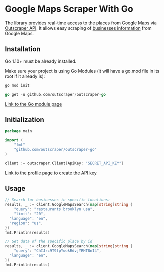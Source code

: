 # Google Maps Scraper With Go

The library provides real-time access to the places from Google Maps via [Outscraper API](https://app.outscraper.com/api-docs#tag/Google-Maps).
It allows easy scraping of [businesses information](https://outscraper.com/google-maps-scraper/#dictionary) from Google Maps.

## Installation

Go 1.10+ must be already installed.

Make sure your project is using Go Modules (it will have a go.mod file in its root if it already is):
``` sh
go mod init
```

``` go
go get -u github.com/outscraper/outscraper-go
```

[Link to the Go module page](https://pkg.go.dev/github.com/outscraper/outscraper-go)

## Initialization
```go
package main

import (
	"fmt"
	"github.com/outscraper/outscraper-go"
)

client := outscraper.Client{ApiKey: "SECRET_API_KEY"}
```
[Link to the profile page to create the API key](https://app.outscraper.com/profile)

## Usage

```go
// Search for businesses in specific locations:
results, _ := client.GoogleMapsSearch(map[string]string {
	"query": "restaurants brooklyn usa",
	"limit": "20",
  "language": "en",
  "region": "us",
})
fmt.Println(results)

// Get data of the specific place by id
results, _ := client.GoogleMapsSearch(map[string]string {
	"query": "ChIJrc9T9fpYwokRdvjYRHT8nI4",
  "language": "en",
})
fmt.Println(results)
```
